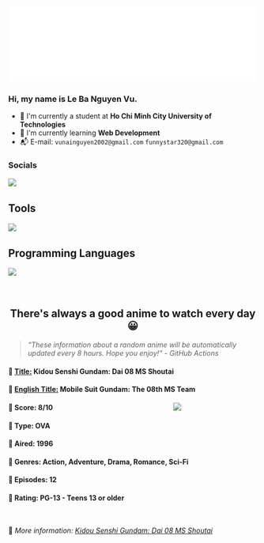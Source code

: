 
<img src="svg/nai.svg" />

<br />

<h3>Hi, my name is <strong>Le Ba Nguyen Vu</strong>.</h3>

- 🏫 I'm currently a student at **Ho Chi Minh City University of Technologies**
- 👀 I'm currently learning **Web Development**
- 📬 E-mail: `vunainguyen2002@gmail.com` `funnystar320@gmail.com`


<h3>Socials</h3>
<a target="_blank" href="https://instagram.com/vu.le1352"><img src="https://img.shields.io/badge/Instagram-%23E4405F.svg?style=for-the-badge&logo=Instagram&logoColor=white" /></a>

<p>
  <h2>Tools</h2>
  <a href="https://skillicons.dev">
    <img src="https://skillicons.dev/icons?i=git,dotnet,mongodb,express,react,nodejs,bootstrap,tailwind,laravel,docker&theme=dark" />
  </a>

  <br />

  <h2>Programming Languages</h2>

  <a href="https://skillicons.dev">
    <img src="https://skillicons.dev/icons?i=javascript,typescript,html,css,cs,php&theme=dark" />
  </a>
</p>

<br />

<h2 align="center">There's always a good anime to watch every day 😀</h2>

<blockquote>
<i>
<q>These information about a random anime will be automatically updated every 8 hours. Hope you enjoy!</q> - GitHub Actions
</i>
</blockquote>

<h4>
  <strong>🥭 <u>Title:</u></strong> Kidou Senshi Gundam: Dai 08 MS Shoutai
</h4>

<h4>🌿 <u>English Title:</u> Mobile Suit Gundam: The 08th MS Team</h4>

<img align="right" width="170" src=https://cdn.myanimelist.net/images/anime/9/75618.jpg />

<h4>🌱 Score: 8/10</h4>

<h4>🌲 Type: OVA</h4>

<h4>🌴 Aired: 1996</h4>

<h4>🌵 Genres: Action, Adventure, Drama, Romance, Sci-Fi</h4>

<h4>🥑 Episodes: 12</h4>

<h4>🍏 Rating: PG-13 - Teens 13 or older</h4>

<br />

🍂 *More information: [Kidou Senshi Gundam: Dai 08 MS Shoutai](https://myanimelist.net/anime/81/Kidou_Senshi_Gundam__Dai_08_MS_Shoutai)*
    